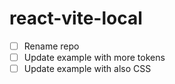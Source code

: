 # react-vite-local

- [ ] Rename repo
- [ ] Update example with more tokens
- [ ] Update example with also CSS